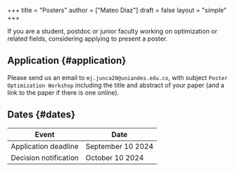 +++
title = "Posters"
author = ["Mateo Diaz"]
draft = false
layout = "simple"
+++

If you are a student, postdoc or junior faculty working on optimization or related fields, considering applying to present a poster.


## Application {#application}

Please send us an email to `mj.junca20@uniandes.edu.co`, with subject `Poster Optimization Workshop` including the title and abstract of your paper (and a link to the paper if there is one online).


## Dates {#dates}

| Event                 | Date              |
|-----------------------|-------------------|
| Application deadline  | September 10 2024 |
| Decision notification | October 10 2024   |
